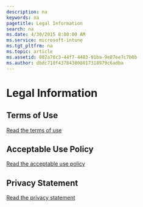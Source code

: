 ```yaml
---
description: na
keywords: na
pagetitle: Legal Information
search: na
ms.date: 4/30/2015 8:00:00 AM
ms.service: microsoft-intune
ms.tgt_pltfrm: na
ms.topic: article
ms.assetid: 082a78c3-44f7-4483-91ba-9e87ee7c7b0b
ms.author: dbdc710f437843008017318979c6adba
---
```

# Legal Information

## Terms of Use
[Read the terms of use](http://go.microsoft.com/fwlink/?LinkId=263462)

## Acceptable Use Policy
[Read the acceptable use policy](http://go.microsoft.com/fwlink/?LinkId=263463)

## Privacy Statement
[Read the privacy statement](http://go.microsoft.com/fwlink/?LinkId=240296)

